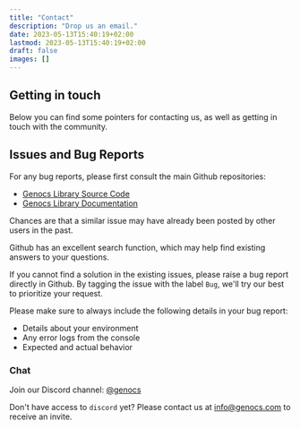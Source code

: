 ```yaml
---
title: "Contact"
description: "Drop us an email."
date: 2023-05-13T15:40:19+02:00
lastmod: 2023-05-13T15:40:19+02:00
draft: false
images: []
---
```


## Getting in touch

Below you can find some pointers for contacting us, as well as getting in touch with the community.

## Issues and Bug Reports

For any bug reports, please first consult the main Github repositories:
- [Genocs Library Source Code](https://github.com/Genocs/genocs-library/)
- [Genocs Library Documentation]( https://github.com/Genocs/genocs-library-docs/)

Chances are that a similar issue may have already been posted by other users in the past.

Github has an excellent search function, which may help find existing answers to your questions.

If you cannot find a solution in the existing issues, please raise a bug report directly in Github. By tagging the issue with the label `Bug`, we'll try our best to prioritize your request.

Please make sure to always include the following details in your bug report:

- Details about your environment
- Any error logs from the console
- Expected and actual behavior

### Chat

Join our Discord channel: [@genocs](https://discord.gg/fWwArnkV)

Don't have access to `discord` yet? Please contact us at [info@genocs.com](info@genocs.com) to receive an invite.
